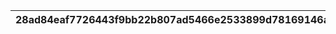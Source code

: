 |28ad84eaf7726443f9bb22b807ad5466e2533899d78169146a910bea14839676|97b5879c4719fe7942e237e0549b832ceab52bb80d9db54832db455b1776ce73|b5710955a3b3c854ba4568f0cd7c4b9faba7e6d36b322ab927db783b0f9a20ed|f35f9d681456bb6583f56d9b7e854d1169ccc9439a27bb50476f76081856dfdb|221ce3da117bac8aee25759d8bf11822ef6b472612e6a9c0854db441c1b68e32|
| --- | --- | --- | --- | --- |